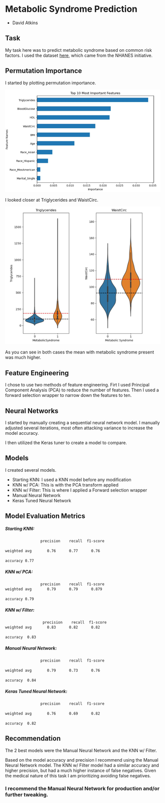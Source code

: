# Metabolic Syndrome Prediction
- David Atkins

## Task

My task here was to predict metabolic syndrome based on common risk factors. I used the dataset [here](https://data.world/informatics-edu/metabolic-syndrome-prediction), which came from the NHANES initiative.

## Permutation Importance

I started by plotting permutation importance. 

![](https://github.com/Gondram/Metabolic-Syndrome-Prediction/blob/main/importances.jpg?raw=true)

I looked closer at Triglycerides and WaistCirc.

![](https://github.com/Gondram/Metabolic-Syndrome-Prediction/blob/main/violin1.jpg?raw=true)

As you can see in both cases the mean with metabolic syndrome present was much higher.

## Feature Engineering

I chose to use two methods of feature engineering. Firt I used Principal Component Analysis (PCA) to reduce the number of features. Then I used a forward selection wrapper to narrow down the features to ten.

## Neural Networks

I started by manually creating a sequential neural network model. I manually adjusted several iterations, most often attacking variance to increase the model accuracy. 

I then utilized the Keras tuner to create a model to compare.

## Models
I created several models.
- Starting KNN: I used a KNN model before any modification
- KNN w/ PCA: This is with the PCA transform applied
- KNN w/ Filter: This is where I applied a Forward selection wrapper
- Manual Neural Network
- Keras Tuned Neural Network

## Model Evaluation Metrics
##### Starting KNN:
~~~
                precision    recall  f1-score  

weighted avg       0.76      0.77      0.76           

accuracy 0.77     
~~~

##### KNN w/ PCA:
~~~
                precision    recall  f1-score   
weighted avg       0.79      0.79      0.879

accuracy 0.79 
~~~

##### KNN w/ Filter:
~~~
                 precision    recall  f1-score
weighted avg       0.83      0.82      0.82    

accuracy  0.83 
~~~

##### Manual Neural Network:
~~~
                precision    recall  f1-score

weighted avg       0.79      0.73      0.76          

accuracy  0.84 
~~~

##### Keras Tuned Neural Network:
~~~
                precision    recall  f1-score

weighted avg       0.76      0.69      0.82      

accuracy  0.82 
~~~
    
## Recommendation

The 2 best models were the Manual Neural Network and the KNN w/ Filter. 

Based on the model accuracy and precision I recommend using the Manual Neural Network model. The KNN w/ Filter model had a similar accuracy and higher precision, but had a much higher instance of false negatives. Given the medical nature of this task I am prioritizing avoiding false negatives. 

### I recommend the Manual Neural Network for production and/or further tweaking.
